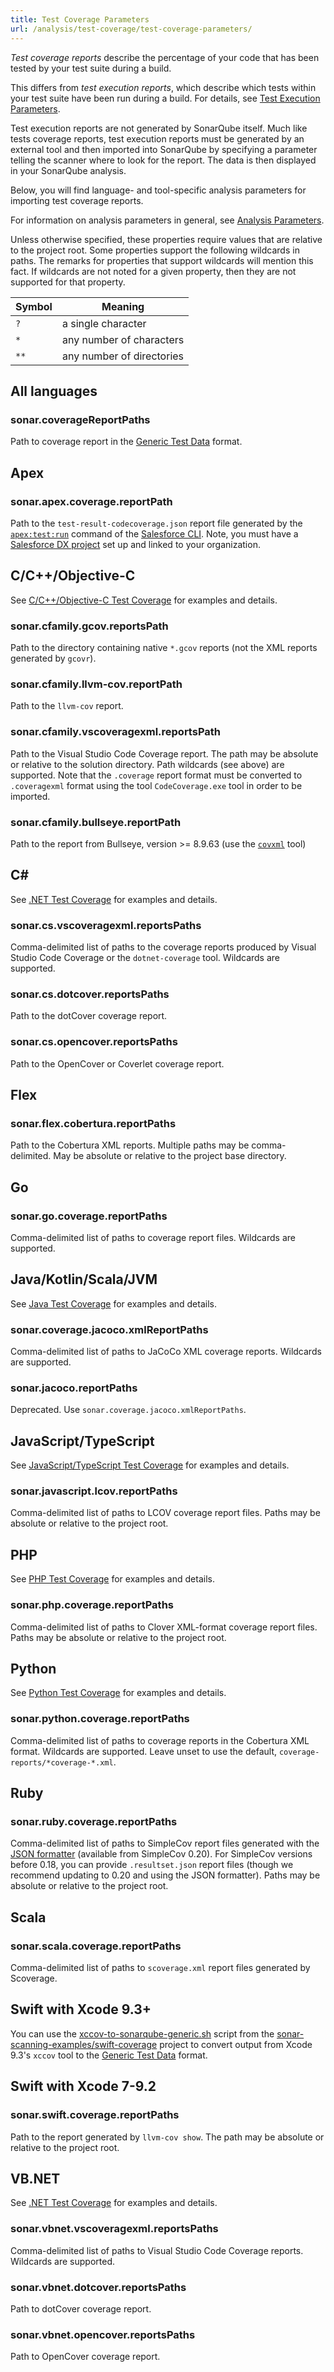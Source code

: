 ```yaml
---
title: Test Coverage Parameters
url: /analysis/test-coverage/test-coverage-parameters/
---
```


_Test coverage reports_ describe the percentage of your code that has been tested by your test suite during a build.

This differs from _test execution reports_, which describe which tests within your test suite have been run during a build. For details, see [Test Execution Parameters](/analysis/test-coverage/test-execution-parameters/).

Test execution reports are not generated by SonarQube itself.
Much like tests coverage reports, test execution reports must be generated by an external tool and then imported into SonarQube by specifying a parameter telling the scanner where to look for the report.
The data is then displayed in your SonarQube analysis.

Below, you will find language- and tool-specific analysis parameters for importing test coverage reports.

For information on analysis parameters in general, see [Analysis Parameters](/analysis/analysis-parameters/).

Unless otherwise specified, these properties require values that are relative to the project root. Some properties support the following wildcards in paths. The remarks for properties that support wildcards will mention this fact. If wildcards are not noted for a given property, then they are not supported for that property.

Symbol | Meaning
-|-
`?` | a single character
`*` | any number of characters
`**` | any number of directories


## All languages

### sonar.coverageReportPaths

Path to coverage report in the [Generic Test Data](/analysis/test-coverage/generic-test/) format.


## Apex

### sonar.apex.coverage.reportPath

Path to the `test-result-codecoverage.json` report file generated by the [`apex:test:run`](https://developer.salesforce.com/docs/atlas.en-us.sfdx_cli_reference.meta/sfdx_cli_reference/cli_reference_force_apex.htm?search_text=apex%20test#cli_reference_test_run) command of the [Salesforce CLI](https://developer.salesforce.com/tools/sfdxcli).
Note, you must have a [Salesforce DX project](https://developer.salesforce.com/docs/atlas.en-us.sfdx_dev.meta/sfdx_dev/sfdx_dev_workspace_setup.htm) set up and linked to your organization.


## C/C++/Objective-C

See [C/C++/Objective-C Test Coverage](/analysis/test-coverage/c-family-test-coverage/) for examples and details.


### sonar.cfamily.gcov.reportsPath

Path to the directory containing native `*.gcov` reports (not the XML reports generated by `gcovr`).


### sonar.cfamily.llvm-cov.reportPath

Path to the `llvm-cov` report.


### sonar.cfamily.vscoveragexml.reportsPath

Path to the Visual Studio Code Coverage report.
The path may be absolute or relative to the solution directory.
Path wildcards (see above) are supported.
Note that the `.coverage` report format must be converted to `.coveragexml` format using the tool `CodeCoverage.exe` tool in order to be imported.


### sonar.cfamily.bullseye.reportPath

Path to the report from Bullseye, version >= 8.9.63 (use the [`covxml`](http://www.bullseye.com/help/ref-covxml.html) tool)


## C#

See [.NET Test Coverage](/analysis/test-coverage/dotnet-test-coverage/) for examples and details.


### sonar.cs.vscoveragexml.reportsPaths

Comma-delimited list of paths to the coverage reports produced by Visual Studio Code Coverage or the `dotnet-coverage` tool.
Wildcards are supported.


### sonar.cs.dotcover.reportsPaths

Path to the dotCover coverage report.


### sonar.cs.opencover.reportsPaths

Path to the OpenCover or Coverlet coverage report.


## Flex

### sonar.flex.cobertura.reportPaths

Path to the Cobertura XML reports.
Multiple paths may be comma-delimited.
May be absolute or relative to the project base directory.


## Go

### sonar.go.coverage.reportPaths

Comma-delimited list of paths to coverage report files.
Wildcards are supported.


## Java/Kotlin/Scala/JVM

See [Java Test Coverage](/analysis/test-coverage/java-test-coverage/) for examples and details.


### sonar.coverage.jacoco.xmlReportPaths

Comma-delimited list of paths to JaCoCo XML coverage reports.
Wildcards are supported.


### sonar.jacoco.reportPaths

Deprecated.
Use `sonar.coverage.jacoco.xmlReportPaths`.


## JavaScript/TypeScript

See [JavaScript/TypeScript Test Coverage](/analysis/test-coverage/javascript-typescript-test-coverage/) for examples and details.


### sonar.javascript.lcov.reportPaths

Comma-delimited list of paths to LCOV coverage report files.
Paths may be absolute or relative to the project root.


## PHP

See [PHP Test Coverage](/analysis/test-coverage/php-test-coverage/) for examples and details.


### sonar.php.coverage.reportPaths

Comma-delimited list of paths to Clover XML-format coverage report files.
Paths may be absolute or relative to the project root.


## Python

See [Python Test Coverage](/analysis/test-coverage/python-test-coverage/) for examples and details.


### sonar.python.coverage.reportPaths

Comma-delimited list of paths to coverage reports in the Cobertura XML format.
Wildcards are supported.
Leave unset to use the default, `coverage-reports/*coverage-*.xml`.


## Ruby

### sonar.ruby.coverage.reportPaths

Comma-delimited list of paths to SimpleCov report files generated with the [JSON formatter](https://github.com/simplecov-ruby/simplecov#json-formatter) (available from SimpleCov 0.20).
For SimpleCov versions before 0.18, you can provide `.resultset.json` report files (though we recommend updating to 0.20 and using the JSON formatter).
Paths may be absolute or relative to the project root.


## Scala

### sonar.scala.coverage.reportPaths

Comma-delimited list of paths to `scoverage.xml` report files generated by Scoverage.


## Swift with Xcode 9.3+

You can use the [xccov-to-sonarqube-generic.sh](https://github.com/SonarSource/sonar-scanning-examples/blob/master/swift-coverage/swift-coverage-example/xccov-to-sonarqube-generic.sh) script from the [sonar-scanning-examples/swift-coverage](https://github.com/SonarSource/sonar-scanning-examples/tree/master/swift-coverage) project to convert output from Xcode 9.3's `xccov` tool to the [Generic Test Data](https://docs.sonarcloud.io/enriching/test-coverage/generic-test-data/) format.


## Swift with Xcode 7-9.2

### sonar.swift.coverage.reportPaths

Path to the report generated by `llvm-cov show`.
The path may be absolute or relative to the project root.


## VB.NET

See [.NET Test Coverage](/analysis/test-coverage/dotnet-test-coverage/) for examples and details.


### sonar.vbnet.vscoveragexml.reportsPaths

Comma-delimited list of paths to Visual Studio Code Coverage reports.
Wildcards are supported.


### sonar.vbnet.dotcover.reportsPaths

Path to dotCover coverage report.


### sonar.vbnet.opencover.reportsPaths

Path to OpenCover coverage report.
